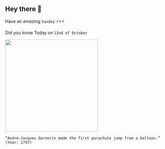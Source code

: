 ## Hey there 👋
Have an amazing `Sunday` ⚡⚡⚡

Did you know Today on `22nd of October`
 
 [<img src="https://akm-img-a-in.tosshub.com/indiatoday/images/story/201810/garnerin_2-297x434.jpeg?nujlH.NRLIowP9mJFYcFghqnVigqbzlj" width="300" />](https://www.thehindu.com/children/garnering-support-for-parachute-jumps/article32872613.ece#:~:text=On%20October%2022%2C%201797%2C%20Garnerin,severed%20it%20from%20the%20balloon.) 
 ```
“Andre-Jacques Garnerin made the first parachute jump from a balloon.” (Year: 1797)
```
